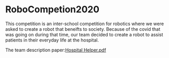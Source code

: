 # RoboCompetion2020

This competition is an inter-school competition for robotics where we were asked to create a robot that beneifts to society. Because of the covid that was going on during that time, our team decided to create a robot to assist patients in their everyday life at the hospital.

The team description paper:[Hospital Helper.pdf](https://github.com/Fu510nYT/RoboCompetion2020/files/8608180/Hospital.Helper.pdf)
